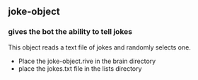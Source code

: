 ## joke-object

### gives the bot the ability to tell jokes

This object reads a text file of jokes and randomly selects one.

* Place the joke-object.rive in the brain directory
* place the jokes.txt file in the lists directory
